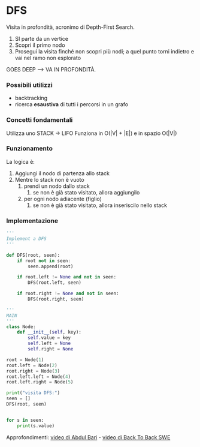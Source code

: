 # DFS

Visita in profondità, acronimo di Depth-First Search.

1. SI parte da un vertice
2. Scopri il primo nodo
3. Prosegui la visita finché non scopri più nodi; a quel punto torni indietro e vai nel ramo non esplorato

GOES DEEP --> VA IN PROFONDITÀ.

### Possibili utilizzi

* backtracking
* ricerca **esaustiva** di tutti i percorsi in un grafo

### Concetti fondamentali

Utilizza uno STACK -> LIFO Funziona in O(|V| + |E|) e in spazio O(|V|)

### Funzionamento

La logica è:

1. Aggiungi il nodo di partenza allo stack
2. Mentre lo stack non è vuoto
   1. prendi un nodo dallo stack
      1. se non è già stato visitato, allora aggiungilo
   2. per ogni nodo adiacente (figlio)
      1. se non è già stato visitato, allora inseriscilo nello stack

### Implementazione

```python
'''
Implement a DFS
'''

def DFS(root, seen):
	if root not in seen:
		seen.append(root)

	if root.left != None and not in seen:
		DFS(root.left, seen)

	if root.right != None and not in seen:
		DFS(root.right, seen)

'''
MAIN
'''
class Node:
	def __init__(self, key):
		self.value = key
		self.left = None
		self.right = None

root = Node(1)
root.left = Node(2)
root.right = Node(3)
root.left.left = Node(4)
root.left.right = Node(5)  

print("visita DFS:")
seen = []
DFS(root, seen)


for s in seen:
	print(s.value)
```

Approfondimenti: [video di Abdul Bari](https://www.youtube.com/watch?v=pcKY4hjDrxk) - [video di Back To Back SWE](https://www.youtube.com/watch?v=TIbUeeksXcI)
